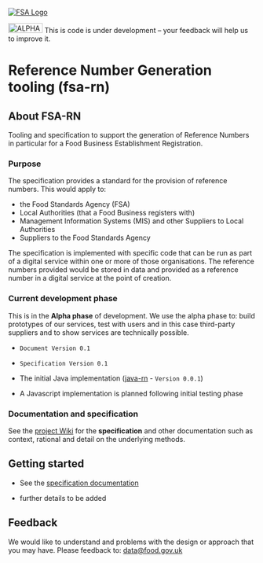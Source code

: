 <a href="http://data.food.gov.uk/codes/ui/assets/images/logo.png"><img src="http://data.food.gov.uk/codes/ui/assets/images/logo.png" alt="FSA Logo" border="0" /></a>

<a href="https://github.com/FoodStandardsAgency/fsa-rn/wiki/images/alpha-banner.png"><img src="https://github.com/FoodStandardsAgency/fsa-rn/wiki/images/alpha-banner.png"
alt="ALPHA" width="70" height="20" border="0" /></a>  This is code is under development – your feedback will help us to improve it.

# Reference Number Generation tooling (fsa-rn)

## About FSA-RN
Tooling and specification to support the generation of Reference Numbers in particular for a Food Business Establishment Registration.

### Purpose
The specification provides a standard for the provision of reference numbers.  This would apply to:
- the Food Standards Agency (FSA)
- Local Authorities (that a Food Business registers with)
- Management Information Systems (MIS) and other Suppliers to Local Authorities  
- Suppliers to the Food Standards Agency

The specification is implemented with specific code that can be run as part of a digital service within one or more of those organisations. The reference numbers provided would be stored in data and provided as a reference number in a digital service at the point of creation.   

### Current development phase
This is in the **Alpha phase** of development.  We use the alpha phase to: build prototypes of our services, test with users and in this case third-party suppliers and to show services are technically possible.

- `Document Version 0.1` <BR/>
- `Specification Version 0.1` <BR/>

- The initial Java implementation ([java-rn](java-rn) - `Version 0.0.1`)
- A Javascript implementation is planned following initial testing phase

### Documentation and specification
See the [project Wiki](https://github.com/FoodStandardsAgency/fsa-rn/wiki) for the **specification** and other documentation such as context, rational and detail on the underlying methods.


## Getting started
- See the [specification documentation](https://github.com/FoodStandardsAgency/fsa-rn/wiki)

- further details to be added




## Feedback
We would like to understand and problems with the design or approach that you may have.  Please feedback to: [data@food.gov.uk](mailto:data@food.gov.uk)
